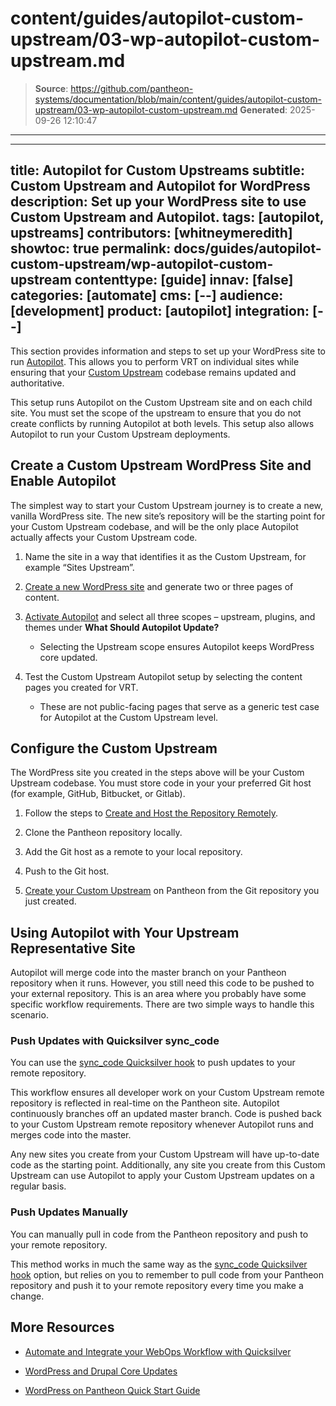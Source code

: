# content/guides/autopilot-custom-upstream/03-wp-autopilot-custom-upstream.md

> **Source**: https://github.com/pantheon-systems/documentation/blob/main/content/guides/autopilot-custom-upstream/03-wp-autopilot-custom-upstream.md
> **Generated**: 2025-09-26 12:10:47

---

---
title: Autopilot for Custom Upstreams
subtitle: Custom Upstream and Autopilot for WordPress
description: Set up your WordPress site to use Custom Upstream and Autopilot.
tags: [autopilot, upstreams]
contributors: [whitneymeredith]
showtoc: true
permalink: docs/guides/autopilot-custom-upstream/wp-autopilot-custom-upstream
contenttype: [guide]
innav: [false]
categories: [automate]
cms: [--]
audience: [development]
product: [autopilot]
integration: [--]
---

This section provides information and steps to set up your WordPress site to run [Autopilot](/guides/autopilot). This allows you to perform VRT on individual sites while ensuring that your [Custom Upstream](/guides/custom-upstream) codebase remains updated and authoritative.

This setup runs Autopilot on the Custom Upstream site and on each child site. You must set the scope of the upstream to ensure that you do not create conflicts by running Autopilot at both levels. This setup also allows Autopilot to run your Custom Upstream deployments.


## Create a Custom Upstream WordPress Site and Enable Autopilot

The simplest way to start your Custom Upstream journey is to create a new, vanilla WordPress site. The new site’s repository will be the starting point for your Custom Upstream codebase, and will be the only place Autopilot actually affects your Custom Upstream code.

1. Name the site in a way that identifies it as the Custom Upstream, for example “Sites Upstream”.

1. [Create a new WordPress site](/guides/legacy-dashboard/create-sites#create-a-site) and generate two or three pages of content.

1. [Activate Autopilot](/guides/autopilot/enable-autopilot/#enable-autopilot) and select all three scopes – upstream, plugins, and themes under **What Should Autopilot Update?**

    - Selecting the Upstream scope ensures Autopilot keeps WordPress core updated.

1. Test the Custom Upstream Autopilot setup by selecting the content pages you created for VRT.

    - These are not public-facing pages that serve as a generic test case for Autopilot at the Custom Upstream level.


## Configure the Custom Upstream

The WordPress site you created in the steps above will be your Custom Upstream codebase. You must store code in your your preferred Git host (for example, GitHub, Bitbucket, or Gitlab).

1. Follow the steps to [Create and Host the Repository Remotely](/guides/custom-upstream/create-custom-upstream#create-and-host-the-repository-remotely).

1. Clone the Pantheon repository locally.

1. Add the Git host as a remote to your local repository.

1. Push to the Git host.

1. [Create your Custom Upstream](/guides/custom-upstream/create-custom-upstream#connect-repository-to-pantheon) on Pantheon from the Git repository you just created.


## Using Autopilot with Your Upstream Representative Site

Autopilot will merge code into the master branch on your Pantheon repository when it runs. However, you still need this code to be pushed to your external repository. This is an area where you probably have some specific workflow requirements. There are two simple ways to handle this scenario.

### Push Updates with Quicksilver sync_code

You can use the [sync_code Quicksilver hook](/guides/quicksilver/hooks) to push updates to your remote repository.

This workflow ensures all developer work on your Custom Upstream remote repository is reflected in real-time on the Pantheon site. Autopilot continuously branches off an updated master branch. Code is pushed back to your Custom Upstream remote repository whenever Autopilot runs and merges code into the master.

Any new sites you create from your Custom Upstream will have up-to-date code as the starting point. Additionally, any site you create from this Custom Upstream can use Autopilot to apply your Custom Upstream updates on a regular basis.

### Push Updates Manually

You can manually pull in code from the Pantheon repository and push to your remote repository.

This method works in much the same way as the [sync_code Quicksilver hook](/guides/quicksilver/hooks) option, but relies on you to remember to pull code from your Pantheon repository and push it to your remote repository every time you make a change.

## More Resources

- [Automate and Integrate your WebOps Workflow with Quicksilver](/guides/quicksilver)

- [WordPress and Drupal Core Updates](/core-updates)

- [WordPress on Pantheon Quick Start Guide](/guides/wordpress-pantheon/)